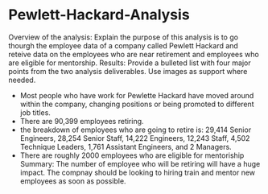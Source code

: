 # Pewlett-Hackard-Analysis
Overview of the analysis: Explain the purpose of this analysis is to go thourgh the employee data of a company called Pewlett Hackard and reteive data on the employees who are near retirement and employees who are eligible for mentorship. 
Results: Provide a bulleted list with four major points from the two analysis deliverables. Use images as support where needed.
- Most people who have work for Pewlette Hackard have moved around within the company, changing positions or being promoted to different job titles. 
- There are 90,399 employees retiring. 
- the breakdown of employees who are going to retire is: 29,414 Senior Engineers, 28,254 Senior Staff, 14,222 Engineers, 12,243 Staff, 4,502 Technique Leaders, 1,761 Assistant Engineers, and 2 Managers.
- There are roughly 2000 employees who are eligible for mentoriship
Summary:
The number of employee who will be retiring will have a huge impact. The compnay should be looking to hiring train and mentor new employees as soon as possible. 
